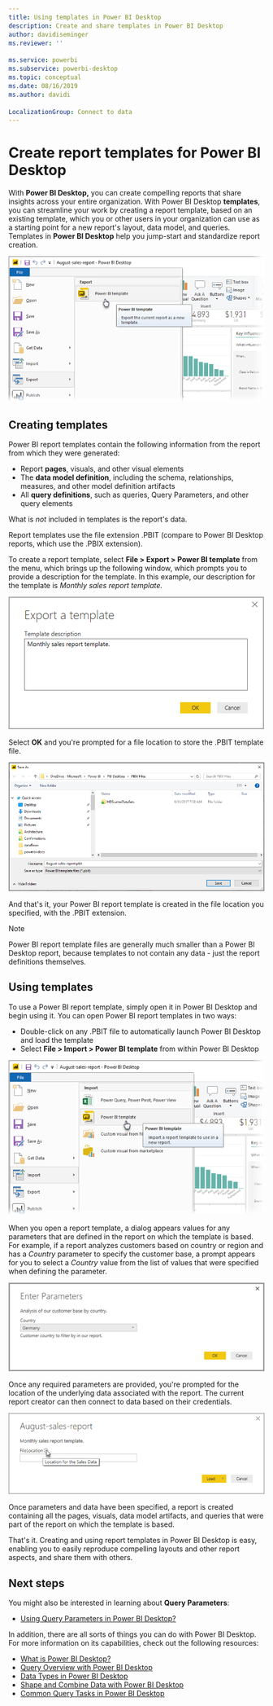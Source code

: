 ```yaml
---
title: Using templates in Power BI Desktop
description: Create and share templates in Power BI Desktop
author: davidiseminger
ms.reviewer: ''

ms.service: powerbi
ms.subservice: powerbi-desktop
ms.topic: conceptual
ms.date: 08/16/2019
ms.author: davidi

LocalizationGroup: Connect to data
---
```

# Create report templates for Power BI Desktop

With **Power BI Desktop,** you can create compelling reports that share insights across your entire organization. With Power BI Desktop **templates**, you can streamline your work by creating a report template, based on an existing template, which you or other users in your organization can use as a starting point for a new report's layout, data model, and queries. Templates in **Power BI Desktop** help you jump-start and standardize report creation.

![Export report as a template](media/desktop-templates/desktop-templates-01.png)

## Creating templates

Power BI report templates contain the following information from the report from which they were generated:

* Report **pages**, visuals, and other visual elements
* The **data model definition**, including the schema, relationships, measures, and other model definition artifacts
* All **query definitions**, such as queries, Query Parameters, and other query elements

What is *not* included in templates is the report's data. 

Report templates use the file extension .PBIT (compare to Power BI Desktop reports, which use the .PBIX extension). 

To create a report template, select **File > Export > Power BI template** from the menu, which brings up the following window, which prompts you to provide a description for the template. In this example, our description for the template is *Monthly sales report template.*

![Export template description dialog](media/desktop-templates/desktop-templates-02.png)

Select **OK** and you're prompted for a file location to store the .PBIT template file.

![Template location](media/desktop-templates/desktop-templates-03.png)

And that's it, your Power BI report template is created in the file location you specified, with the .PBIT extension.

> [!NOTE]
> Power BI report template files are generally much smaller than a Power BI Desktop report, because templates to not contain any data - just the report definitions themselves. 

## Using templates

To use a Power BI report template, simply open it in Power BI Desktop and begin using it. You can open Power BI report templates in two ways:

* Double-click on any .PBIT file to automatically launch Power BI Desktop and load the template
* Select **File > Import > Power BI template** from within Power BI Desktop

![Import a template](media/desktop-templates/desktop-templates-04.png)

When you open a report template, a dialog appears values for any parameters that are defined in the report on which the template is based. For example, if a report analyzes customers based on country or region and has a *Country* parameter to specify the customer base, a prompt appears for you to select a *Country* value from the list of values that were specified when defining the parameter. 

![Specify parameters for a template](media/desktop-templates/desktop-templates-05a.png)

Once any required parameters are provided, you're prompted for the location of the underlying data associated with the report. The current report creator can then connect to data based on their credentials.

![Specify data location for a template](media/desktop-templates/desktop-templates-05.png)

Once parameters and data have been specified, a report is created containing all the pages, visuals, data model artifacts, and queries that were part of the report on which the template is based. 

That's it. Creating and using report templates in Power BI Desktop is easy, enabling you to easily reproduce compelling layouts and other report aspects, and share them with others.

## Next steps
You might also be interested in learning about **Query Parameters**:
* [Using Query Parameters in Power BI Desktop?](https://docs.microsoft.com/power-query/power-query-query-parameters)

In addition, there are all sorts of things you can do with Power BI Desktop. For more information on its capabilities, check out the following resources:

* [What is Power BI Desktop?](desktop-what-is-desktop.md)
* [Query Overview with Power BI Desktop](desktop-query-overview.md)
* [Data Types in Power BI Desktop](desktop-data-types.md)
* [Shape and Combine Data with Power BI Desktop](desktop-shape-and-combine-data.md)
* [Common Query Tasks in Power BI Desktop](desktop-common-query-tasks.md)    
